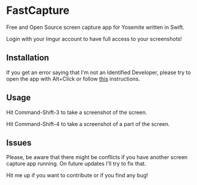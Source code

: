 # FastCapture
Free and Open Source screen capture app for Yosemite written in Swift.

Login with your Imgur account to have full access to your screenshots!

## Installation
  If you get an error saying that I'm not an Identified Developer, please try to open the app with Alt+Click or follow [this]( https://support.apple.com/kb/PH14369?viewlocale=en_US&locale=pt_PT ) instructions.

## Usage
Hit Command-Shift-3 to take a screenshot of the screen.

Hit Command-Shift-4 to take a screenshot of a part of the screen.


## Issues

Please, be aware that there might be conflicts if you have another screen capture app running. On future updates I'll try to fix that.

Hit me up if you want to contribute or if you find any bug!
